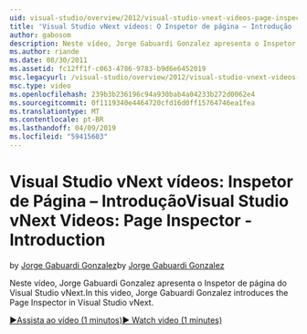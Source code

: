 ```yaml
---
uid: visual-studio/overview/2012/visual-studio-vnext-videos-page-inspector-introduction
title: 'Visual Studio vNext vídeos: O Inspetor de página – Introdução | Microsoft Docs'
author: gabosom
description: Neste vídeo, Jorge Gabuardi Gonzalez apresenta o Inspetor de página do Visual Studio vNext
ms.author: riande
ms.date: 08/30/2011
ms.assetid: fc12ff1f-c063-4786-9783-b9d6e6452019
msc.legacyurl: /visual-studio/overview/2012/visual-studio-vnext-videos-page-inspector-introduction
msc.type: video
ms.openlocfilehash: 239b3b236196c94a930bab4a04233b272d0062e4
ms.sourcegitcommit: 0f1119340e4464720cfd16d0ff15764746ea1fea
ms.translationtype: MT
ms.contentlocale: pt-BR
ms.lasthandoff: 04/09/2019
ms.locfileid: "59415603"
---
```

# <a name="visual-studio-vnext-videos-page-inspector---introduction"></a><span data-ttu-id="c872f-103">Visual Studio vNext vídeos: Inspetor de Página – Introdução</span><span class="sxs-lookup"><span data-stu-id="c872f-103">Visual Studio vNext Videos: Page Inspector - Introduction</span></span>

<span data-ttu-id="c872f-104">by [Jorge Gabuardi Gonzalez](https://github.com/gabosom)</span><span class="sxs-lookup"><span data-stu-id="c872f-104">by [Jorge Gabuardi Gonzalez](https://github.com/gabosom)</span></span>

<span data-ttu-id="c872f-105">Neste vídeo, Jorge Gabuardi Gonzalez apresenta o Inspetor de página do Visual Studio vNext.</span><span class="sxs-lookup"><span data-stu-id="c872f-105">In this video, Jorge Gabuardi Gonzalez introduces the Page Inspector in Visual Studio vNext.</span></span>

[<span data-ttu-id="c872f-106">&#9654;Assista ao vídeo (1 minutos)</span><span class="sxs-lookup"><span data-stu-id="c872f-106">&#9654; Watch video (1 minutes)</span></span>](https://channel9.msdn.com/Blogs/ASP-NET-Site-Videos/visual-studio-vnext-videos-page-inspector-introduction)
